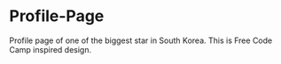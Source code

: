 # Profile-Page
Profile page of one of the biggest star in South Korea. This is Free Code Camp inspired design.
